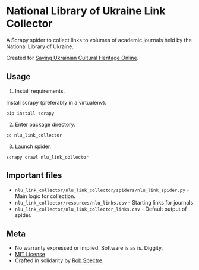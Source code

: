 # National Library of Ukraine Link Collector

A Scrapy spider to collect links to volumes of academic journals held by the
National Library of Ukraine.

Created for [Saving Ukrainian Cultural Heritage
Online](https://www.sucho.org/).


## Usage

1) Install requirements.

Install scrapy (preferably in a virtualenv).

`pip install scrapy`

2) Enter package directory.

`cd nlu_link_collector`

3) Launch spider.

`scrapy crawl nlu_link_collector`


## Important files

* `nlu_link_collector/nlu_link_collector/spiders/nlu_link_spider.py` - Main
  logic for collection.
* `nlu_link_collector/resources/nlu_links.csv` - Starting links for journals
* `nlu_link_collector/nlu_link_collector_links.csv` - Default output of spider.


## Meta

* No warranty expressed or implied.  Software is as is. Diggity.
* [MIT License](http://www.opensource.org/licenses/mit-license.html)
* Crafted in solidarity by [Rob Spectre](https://brooklynhacker.com).
